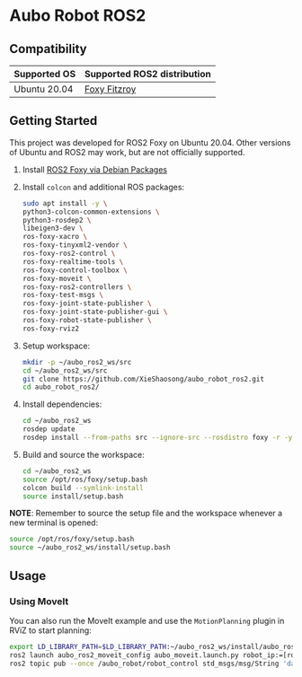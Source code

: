 # Aubo Robot ROS2

## Compatibility

| **Supported OS**          | **Supported ROS2 distribution**                         |
|---------------------------|---------------------------------------------------------|
| Ubuntu 20.04              | [Foxy Fitzroy](https://docs.ros.org/en/foxy/index.html) |

## Getting Started

This project was developed for ROS2 Foxy on Ubuntu 20.04. Other versions of Ubuntu and ROS2 may work, but are not officially supported.

1. Install [ROS2 Foxy via Debian Packages](https://docs.ros.org/en/foxy/Installation/Ubuntu-Install-Debians.html)

2. Install `colcon` and additional ROS packages:

    ```bash
    sudo apt install -y \
    python3-colcon-common-extensions \
    python3-rosdep2 \
    libeigen3-dev \
    ros-foxy-xacro \
    ros-foxy-tinyxml2-vendor \
    ros-foxy-ros2-control \
    ros-foxy-realtime-tools \
    ros-foxy-control-toolbox \
    ros-foxy-moveit \
    ros-foxy-ros2-controllers \
    ros-foxy-test-msgs \
    ros-foxy-joint-state-publisher \
    ros-foxy-joint-state-publisher-gui \
    ros-foxy-robot-state-publisher \
    ros-foxy-rviz2
    ```

3. Setup workspace:

    ```bash
    mkdir -p ~/aubo_ros2_ws/src
    cd ~/aubo_ros2_ws/src
    git clone https://github.com/XieShaosong/aubo_robot_ros2.git
    cd aubo_robot_ros2/
    ```

4. Install dependencies:

    ```bash
    cd ~/aubo_ros2_ws
    rosdep update
    rosdep install --from-paths src --ignore-src --rosdistro foxy -r -y
    ```

5. Build and source the workspace:

    ```bash
    cd ~/aubo_ros2_ws
    source /opt/ros/foxy/setup.bash
    colcon build --symlink-install
    source install/setup.bash
    ```

**NOTE**: Remember to source the setup file and the workspace whenever a new terminal is opened:

```bash
source /opt/ros/foxy/setup.bash
source ~/aubo_ros2_ws/install/setup.bash
```

## Usage

### Using MoveIt

You can also run the MoveIt example and use the `MotionPlanning` plugin in RViZ to start planning:

```bash
export LD_LIBRARY_PATH=$LD_LIBRARY_PATH:~/aubo_ros2_ws/install/aubo_ros2_driver/lib/aubo_ros2_driver/aubocontroller
ros2 launch aubo_ros2_moveit_config aubo_moveit.launch.py robot_ip:=[robot ip]
ros2 topic pub --once /aubo_robot/robot_control std_msgs/msg/String 'data: powerOn'
```
